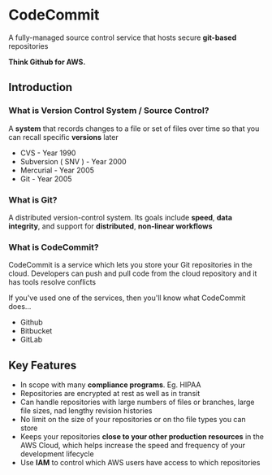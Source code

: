 # CodeCommit

A fully-managed source control service that
hosts secure **git-based** repositories

**Think Github for AWS.**

## Introduction

### What is Version Control System / Source Control?

A **system** that records changes to a file or set of files
over time so that you can recall specific **versions** later

- CVS - Year 1990
- Subversion ( SNV ) - Year 2000
- Mercurial - Year 2005
- Git - Year 2005

### What is Git?

A distributed version-control system. Its goals include
**speed**, **data integrity**, and support for **distributed**,
**non-linear workflows**

### What is CodeCommit?

CodeCommit is a service which lets you store your Git repositories
in the cloud. Developers can push and pull code from the cloud
repository and it has tools resolve conflicts

If you've used one of the services, then you'll know what
CodeCommit does...

- Github
- Bitbucket
- GitLab

## Key Features

- In scope with many **compliance programs**. Eg. HIPAA
- Repositories are encrypted at rest as well as in transit
- Can handle repositories with large numbers of files or branches,
large file sizes, nad lengthy revision histories
- No limit on the size of your repositories or on tho file
types you can store
- Keeps your repositories **close to your other production resources**
in the AWS Cloud, which helps increase the speed and frequency
of your development lifecycle
- Use **IAM** to control which AWS users have access to which
repositories

<style>
.text-red {
  color: red;
}
</style>
